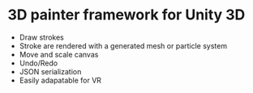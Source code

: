 # 3D painter framework for Unity 3D
- Draw strokes
- Stroke are rendered with a generated mesh or particle system
- Move and scale canvas
- Undo/Redo
- JSON serialization
- Easily adapatable for VR
